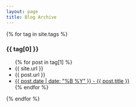 ```yaml
---
layout: page
title: Blog Archive
---
```


{% for tag in site.tags %}
  <h3>{{ tag[0] }}</h3>
  <ul>
    {% for post in tag[1] %}
      <li>{{ site.url }}</li>
      <li>{{ post.url }}</li>
      <li><a href="{{ site.url }}{{ post.url }}">{{ post.date | date: "%B %Y" }} - {{ post.title }}</a></li>
    {% endfor %}
  </ul>
{% endfor %}
